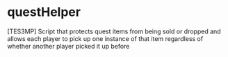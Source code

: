 # questHelper
[TES3MP] Script that protects quest items from being sold or dropped and allows each player to pick up one instance of that item regardless of whether another player picked it up before

